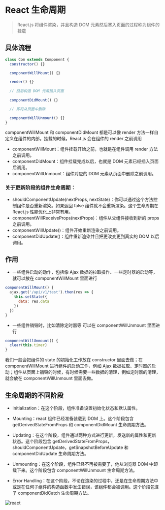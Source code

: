 # React 生命周期

> React.js 将组件渲染，并且构造 DOM 元素然后塞入页面的过程称为组件的挂载

## 具体流程

```javascript
class Com extends Component {
  constructor() {}

  componentWillMount() {}

  render() {}
  
  // 然后构造 DOM 元素插入页面
  
  componentDidMount() {}

  // 即将从页面中删除

  componentWillUnmount() {}
}
```

componentWillMount 和 componentDidMount 都是可以像 render 方法一样自定义在组件的内部。挂载的时候，React.js 会在组件的 render 之前调用

- componentWillMount：组件挂载开始之前，也就是在组件调用 render 方法之前调用。
- componentDidMount：组件挂载完成以后，也就是 DOM 元素已经插入页面后调用。
- componentWillUnmount：组件对应的 DOM 元素从页面中删除之前调用。

### 关于更新阶段的组件生命周期：

- shouldComponentUpdate(nextProps, nextState)：你可以通过这个方法控制组件是否重新渲染。如果返回 false 组件就不会重新渲染。这个生命周期在 React.js 性能优化上非常有用。
- componentWillReceiveProps(nextProps)：组件从父组件接收到新的 props 之前调用。
- componentWillUpdate()：组件开始重新渲染之前调用。
- componentDidUpdate()：组件重新渲染并且把更改变更到真实的 DOM 以后调用。

## 作用

- 一些组件启动的动作，包括像 Ajax 数据的拉取操作、一些定时器的启动等，就可以放在 componentWillMount 里面进行

```javascript
componentWillMount() {
  ajax.get('/api/v1/test').then(res => {
    this.setState({
      data: res.data
    })
  })
}
```

- 一些组件销毁时，比如清除定时器等 可以在 componentWillUnmount 里面进行

```javascript
componentWillUnmount() {
  clear(this.timer)
}
```

我们一般会把组件的 state 的初始化工作放在 constructor 里面去做；在 componentWillMount 进行组件的启动工作，例如 Ajax 数据拉取、定时器的启动；组件从页面上销毁的时候，有时候需要一些数据的清理，例如定时器的清理，就会放在 componentWillUnmount 里面去做。

## 生命周期的不同阶段

- Initialization：在这个阶段，组件准备设置初始化状态和默认属性。

- Mounting：react 组件已经准备装载到 DOM 上。这个阶段包含 getDerivedStateFromProps 和 componentDidMount 生命周期方法。

- Updating：在这个阶段，组件通过两种方式进行更新，发送新的属性和更新状态。这个阶段包含 getDerivedStateFromProps，shouldComponentUpdate，getSnapshotBeforeUpdate 和 componentDidUpdate 生命周期方法。

- Unmounting：在这个阶段，组件已经不再被需要了，他从浏览器 DOM 中卸载下来。这个阶段包含 componentWillUnmount 生命周期方法。

- Error Handling：在这个阶段，不论在渲染的过程中，还是在生命周期方法中或是在任何子组件的构造函数中发生错误，该组件都会被调用。这个阶段包含了 componentDidCatch 生命周期方法。

![react](/about-notes/media/React-1.jpg)
